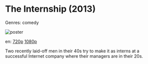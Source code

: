 # The Internship (2013)

Genres: comedy

![poster](http://image.tmdb.org/t/p/w500/gW7lzcNZnE56OFW68oaDp5ZHFdO.jpg)

en:
  [720p](magnet:?xt=urn:btih:3BEA15C9FCDA1DB425B2BF010351F0D3F1B57408&tr=udp://glotorrents.pw:6969/announce&tr=udp://tracker.opentrackr.org:1337/announce&tr=udp://torrent.gresille.org:80/announce&tr=udp://tracker.openbittorrent.com:80&tr=udp://tracker.coppersurfer.tk:6969&tr=udp://tracker.leechers-paradise.org:6969&tr=udp://p4p.arenabg.ch:1337&tr=udp://tracker.internetwarriors.net:1337)
  [1080p](magnet:?xt=urn:btih:62ca2e028a460bda3e9cb523b363579924327c8b&dn=The+Internship+%282013%29+UNRATED+1080p+BrRip+x264+-+YIFY&tr=udp%3A%2F%2Ftracker.openbittorrent.com%3A80%2Fannounce&tr=udp%3A%2F%2Fglotorrents.pw%3A6969%2Fannounce&tr=udp%3A%2F%2Ftracker.openbittorrent.com%3A80%2Fannounce&tr=udp%3A%2F%2Ftracker.opentrackr.org%3A1337%2Fannounce&tr=udp%3A%2F%2Fzer0day.to%3A1337%2Fannounce&tr=udp%3A%2F%2Ftracker.coppersurfer.tk%3A6969%2Fannounce)
  


Two recently laid-off men in their 40s try to make it as interns at a successful Internet company where their managers are in their 20s.